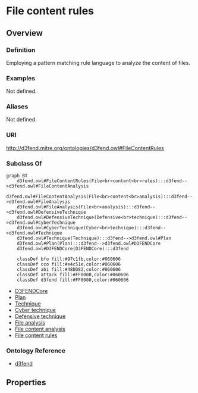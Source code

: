 # File content rules

## Overview

### Definition
Employing a pattern matching rule language to analyze the content of files.

### Examples
Not defined.

### Aliases
Not defined.

### URI
http://d3fend.mitre.org/ontologies/d3fend.owl#FileContentRules

### Subclass Of
```mermaid
graph BT
    d3fend.owl#FileContentRules(File<br>content<br>rules):::d3fend-->d3fend.owl#FileContentAnalysis
    d3fend.owl#FileContentAnalysis(File<br>content<br>analysis):::d3fend-->d3fend.owl#FileAnalysis
    d3fend.owl#FileAnalysis(File<br>analysis):::d3fend-->d3fend.owl#DefensiveTechnique
    d3fend.owl#DefensiveTechnique(Defensive<br>technique):::d3fend-->d3fend.owl#CyberTechnique
    d3fend.owl#CyberTechnique(Cyber<br>technique):::d3fend-->d3fend.owl#Technique
    d3fend.owl#Technique(Technique):::d3fend-->d3fend.owl#Plan
    d3fend.owl#Plan(Plan):::d3fend-->d3fend.owl#D3FENDCore
    d3fend.owl#D3FENDCore(D3FENDCore):::d3fend
    
    classDef bfo fill:#97c1fb,color:#060606
    classDef cco fill:#e4c51e,color:#060606
    classDef abi fill:#48DD82,color:#060606
    classDef attack fill:#FF0000,color:#060606
    classDef d3fend fill:#FF0000,color:#060606
```

- [D3FENDCore](/docs/ontology/reference/model/D3FENDCore/D3FENDCore.md)
- [Plan](/docs/ontology/reference/model/D3FENDCore/Plan/Plan.md)
- [Technique](/docs/ontology/reference/model/D3FENDCore/Plan/Technique/Technique.md)
- [Cyber technique](/docs/ontology/reference/model/D3FENDCore/Plan/Technique/Cyber%20technique/Cyber%20technique.md)
- [Defensive technique](/docs/ontology/reference/model/D3FENDCore/Plan/Technique/Cyber%20technique/Defensive%20technique/Defensive%20technique.md)
- [File analysis](/docs/ontology/reference/model/D3FENDCore/Plan/Technique/Cyber%20technique/Defensive%20technique/File%20analysis/File%20analysis.md)
- [File content analysis](/docs/ontology/reference/model/D3FENDCore/Plan/Technique/Cyber%20technique/Defensive%20technique/File%20analysis/File%20content%20analysis/File%20content%20analysis.md)
- [File content rules](/docs/ontology/reference/model/D3FENDCore/Plan/Technique/Cyber%20technique/Defensive%20technique/File%20analysis/File%20content%20analysis/File%20content%20rules/File%20content%20rules.md)


### Ontology Reference
- [d3fend](http://d3fend.mitre.org/ontologies/d3fend.owl#)

## Properties

